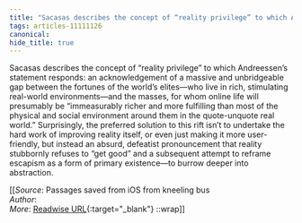 ```yaml
---
title: "Sacasas describes the concept of “reality privilege” to which Andreessen’s ..."
tags: articles-11111126
canonical: 
hide_title: true
---
```


Sacasas describes the concept of “reality privilege” to which Andreessen’s statement responds: an acknowledgement of a massive and unbridgeable gap between the fortunes of the world’s elites—who live in rich, stimulating real-world environments—and the masses, for whom online life will presumably be “immeasurably richer and more fulfilling than most of the physical and social environment around them in the quote-unquote real world.” Surprisingly, the preferred solution to this rift isn’t to undertake the hard work of improving reality itself, or even just making it more user-friendly, but instead an absurd, defeatist pronouncement that reality stubbornly refuses to “get good” and a subsequent attempt to reframe escapism as a form of primary existence—to burrow deeper into abstraction.


[[_Source_: Passages saved from iOS from kneeling bus<br>
_Author_:  <br>
_More_: [Readwise URL](https://readwise.io/open/230954047){:target="_blank"}
::wrap]]